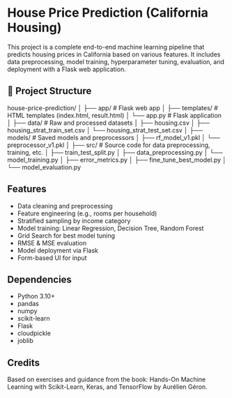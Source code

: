 # House Price Prediction (California Housing)

This project is a complete end-to-end machine learning pipeline that predicts housing prices in California based on various features. It includes data preprocessing, model training, hyperparameter tuning, evaluation, and deployment with a Flask web application.

## 📁 Project Structure
house-price-prediction/
│
├── app/ # Flask web app
│ ├── templates/ # HTML templates (index.html, result.html)
│ └── app.py # Flask application
│
├── data/ # Raw and processed datasets
│ ├── housing.csv
│ ├── housing_strat_train_set.csv
│ └── housing_strat_test_set.csv
│
├── models/ # Saved models and preprocessors
│ ├── rf_model_v1.pkl
│ └── preprocessor_v1.pkl
│
├── src/ # Source code for data preprocessing, training, etc.
│ ├── train_test_split.py
│ ├── data_preprocessing.py
│ └── model_training.py
│ ├── error_metrics.py
│ ├── fine_tune_best_model.py
│ └── model_evaluation.py

## Features
- Data cleaning and preprocessing
- Feature engineering (e.g., rooms per household)
- Stratified sampling by income category
- Model training: Linear Regression, Decision Tree, Random Forest
- Grid Search for best model tuning
- RMSE & MSE evaluation
- Model deployment via Flask
- Form-based UI for input

## Dependencies
- Python 3.10+
- pandas
- numpy
- scikit-learn
- Flask
- cloudpickle
- joblib

## Credits
Based on exercises and guidance from the book:
Hands-On Machine Learning with Scikit-Learn, Keras, and TensorFlow by Aurélien Géron.

